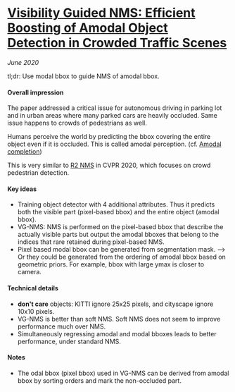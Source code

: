 # [Visibility Guided NMS: Efficient Boosting of Amodal Object Detection in Crowded Traffic Scenes](https://arxiv.org/abs/2006.08547)

_June 2020_

tl;dr: Use modal bbox to guide NMS of amodal bbox.

#### Overall impression
The paper addressed a critical issue for autonomous driving in parking lot and in urban areas where many parked cars are heavily occluded. Same issue happens to crowds of pedestrians as well.

Humans perceive the world by predicting the bbox covering the entire object even if it is occluded. This is called amodal perception. (cf. [Amodal completion](amodal_completion.md))

This is very similar to [R2 NMS](r2_nms.md) in CVPR 2020, which focuses on crowd pedestrian detection.

#### Key ideas
- Training object detector with 4 additional attributes. Thus it predicts both the visible part (pixel-based bbox) and the entire object (amodal bbox).
- VG-NMS: NMS is performed on the pixel-based bbox that describe the actually visible parts but output the amodal bboxes that belong to the indices that rare retained during pixel-based NMS.
- Pixel based modal bbox can be generated from segmentation mask. --> Or they could be generated from the ordering of amodal bbox based on geometric priors. For example, bbox with large ymax is closer to camera.

#### Technical details
- **don't care** objects: KITTI ignore 25x25 pixels, and cityscape ignore 10x10 pixels. 
- VG-NMS is better than soft NMS. Soft NMS does not seem to improve performance much over NMS. 
- Simultaneously regressing amodal and modal bboxes leads to better performance, under standard NMS. 

#### Notes
- The odal bbox (pixel bbox) used in VG-NMS can be derived from amodal bbox by sorting orders and mark the non-occluded part. 

